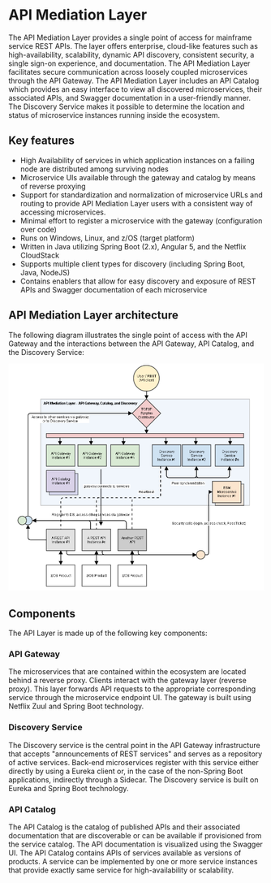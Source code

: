 # API Mediation Layer

The API Mediation Layer provides a single point of access for mainframe service REST APIs. The layer offers enterprise, cloud-like features such as high-availability, scalability, dynamic API discovery, consistent security, a single sign-on experience, and documentation. The API Mediation Layer facilitates secure communication across loosely coupled microservices through the API Gateway. The API Mediation Layer includes an API Catalog which provides an easy interface to view all discovered microservices, their associated APIs, and Swagger documentation in a user-friendly manner. The Discovery Service makes it possible to determine the location and status of microservice instances running inside the ecosystem.  

## Key features  
* High Availability of services in which application instances on a failing node are distributed among surviving nodes
* Microservice UIs available through the gateway and catalog by means of reverse proxying
* Support for standardization and normalization of microservice URLs and routing to provide API Mediation Layer users with a consistent way of accessing microservices.
* Minimal effort to register a microservice with the gateway (configuration over code)
* Runs on Windows, Linux, and z/OS (target platform)
* Written in Java utilizing Spring Boot (2.x), Angular 5, and the Netflix CloudStack
* Supports multiple client types for discovery (including Spring Boot, Java, NodeJS)
* Contains enablers that allow for easy discovery and exposure of REST APIs and Swagger documentation of each microservice 

## API Mediation Layer architecture 
The following diagram illustrates the single point of access with the API Gateway and the interactions between the API Gateway, API Catalog, and the Discovery Service:   

![API Mediation Layer Architecture diagram](diagrams/image2018-2-26%2014_53_46.png)

## Components
The API Layer is made up of the following key components:

### API Gateway
The microservices that are contained within the ecosystem are located behind a reverse proxy. Clients interact with the gateway layer (reverse proxy). This layer forwards API requests to the appropriate corresponding service through the microservice endpoint UI. The gateway is built using Netflix Zuul and Spring Boot technology.

### Discovery Service
The Discovery service is the central point in the API Gateway infrastructure that accepts "announcements of REST services" and serves as a repository of active services. Back-end microservices register with this service either directly by using a Eureka client or, in the case of the non-Spring Boot applications, indirectly through a Sidecar. The Discovery service is built on Eureka and Spring Boot technology.

### API Catalog
The API Catalog is the catalog of published APIs and their associated documentation that are discoverable or can be available if provisioned from the service catalog. The API documentation is visualized using the Swagger UI. The API Catalog contains APIs of services available as versions of products. A service can be implemented by one or more service instances that provide exactly same service for high-availability or scalability. 


